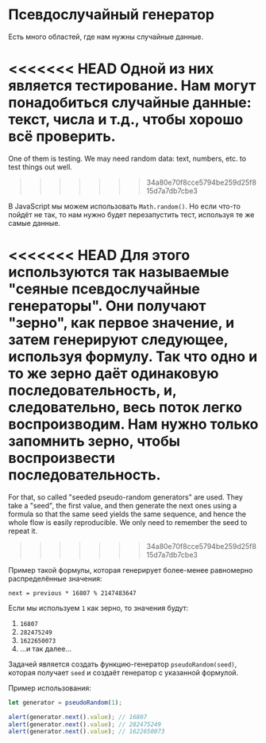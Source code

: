 
# Псевдослучайный генератор

Есть много областей, где нам нужны случайные данные.

<<<<<<< HEAD
Одной из них является тестирование. Нам могут понадобиться случайные данные: текст, числа и т.д., чтобы хорошо всё проверить.
=======
One of them is testing. We may need random data: text, numbers, etc. to test things out well.
>>>>>>> 34a80e70f8cce5794be259d25f815d7a7db7cbe3

В JavaScript мы можем использовать `Math.random()`. Но если что-то пойдёт не так, то нам нужно будет перезапустить тест, используя те же самые данные.

<<<<<<< HEAD
Для этого используются так называемые "сеяные псевдослучайные генераторы". Они получают "зерно", как первое значение, и затем генерируют следующее, используя формулу. Так что одно и то же зерно даёт одинаковую последовательность, и, следовательно, весь поток легко воспроизводим. Нам нужно только запомнить зерно, чтобы воспроизвести последовательность.
=======
For that, so called "seeded pseudo-random generators" are used. They take a "seed", the first value, and then generate the next ones using a formula so that the same seed yields the same sequence, and hence the whole flow is easily reproducible. We only need to remember the seed to repeat it.
>>>>>>> 34a80e70f8cce5794be259d25f815d7a7db7cbe3

Пример такой формулы, которая генерирует более-менее равномерно распределённые значения:

```
next = previous * 16807 % 2147483647
```

Если мы используем `1` как зерно, то значения будут:
1. `16807`
2. `282475249`
3. `1622650073`
4. ...и так далее...

Задачей является создать функцию-генератор `pseudoRandom(seed)`, которая получает `seed` и создаёт генератор с указанной формулой.

Пример использования:

```js
let generator = pseudoRandom(1);

alert(generator.next().value); // 16807
alert(generator.next().value); // 282475249
alert(generator.next().value); // 1622650073
```
